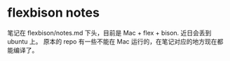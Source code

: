 # flexbison notes

笔记在 flexbison/notes.md 下头，目前是 Mac + flex + bison. 近日会丢到 ubuntu 上。
原本的 repo 有一些不能在 Mac 运行的，在笔记对应的地方现在都能编译了。